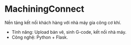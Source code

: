 # MachiningConnect
Nền tảng kết nối khách hàng với nhà máy gia công cơ khí.
- Tính năng: Upload bản vẽ, sinh G-code, kết nối nhà máy.
- Công nghệ: Python + Flask.
